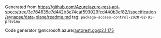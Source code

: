 Generated from https://github.com/Azure/azure-rest-api-specs/tree/3c764635e7d442b3e74caf593029fcd440b3ef82//specification/synapse/data-plane/readme.md tag: `package-access-control-2020-02-01-preview`

Code generator @microsoft.azure/autorest.go@2.1.175



